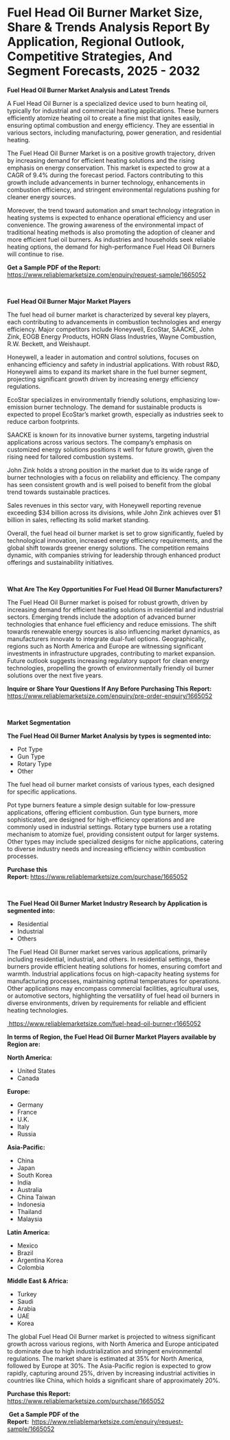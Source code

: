 <p><h1>Fuel Head Oil Burner Market Size, Share & Trends Analysis Report By Application, Regional Outlook, Competitive Strategies, And Segment Forecasts, 2025 - 2032</h1></p><p><strong>Fuel Head Oil Burner Market Analysis and Latest Trends</strong></p>
<p><p>A Fuel Head Oil Burner is a specialized device used to burn heating oil, typically for industrial and commercial heating applications. These burners efficiently atomize heating oil to create a fine mist that ignites easily, ensuring optimal combustion and energy efficiency. They are essential in various sectors, including manufacturing, power generation, and residential heating.</p><p>The Fuel Head Oil Burner Market is on a positive growth trajectory, driven by increasing demand for efficient heating solutions and the rising emphasis on energy conservation. This market is expected to grow at a CAGR of 9.4% during the forecast period. Factors contributing to this growth include advancements in burner technology, enhancements in combustion efficiency, and stringent environmental regulations pushing for cleaner energy sources. </p><p>Moreover, the trend toward automation and smart technology integration in heating systems is expected to enhance operational efficiency and user convenience. The growing awareness of the environmental impact of traditional heating methods is also promoting the adoption of cleaner and more efficient fuel oil burners. As industries and households seek reliable heating options, the demand for high-performance Fuel Head Oil Burners will continue to rise.</p></p>
<p><strong>Get a Sample PDF of the Report:&nbsp;</strong> <a href="https://www.reliablemarketsize.com/enquiry/request-sample/1665052?utm_campaign=2989&utm_medium=2&utm_source=Github&utm_content=ia&utm_term=18042025&utm_id=fuel-head-oil-burner">https://www.reliablemarketsize.com/enquiry/request-sample/1665052</a></p>
<p>&nbsp;</p>
<p><strong>Fuel Head Oil Burner Major Market Players</strong></p>
<p><p>The fuel head oil burner market is characterized by several key players, each contributing to advancements in combustion technologies and energy efficiency. Major competitors include Honeywell, EcoStar, SAACKE, John Zink, EOGB Energy Products, HORN Glass Industries, Wayne Combustion, R.W. Beckett, and Weishaupt.</p><p>Honeywell, a leader in automation and control solutions, focuses on enhancing efficiency and safety in industrial applications. With robust R&D, Honeywell aims to expand its market share in the fuel burner segment, projecting significant growth driven by increasing energy efficiency regulations.</p><p>EcoStar specializes in environmentally friendly solutions, emphasizing low-emission burner technology. The demand for sustainable products is expected to propel EcoStar’s market growth, especially as industries seek to reduce carbon footprints.</p><p>SAACKE is known for its innovative burner systems, targeting industrial applications across various sectors. The company’s emphasis on customized energy solutions positions it well for future growth, given the rising need for tailored combustion systems.</p><p>John Zink holds a strong position in the market due to its wide range of burner technologies with a focus on reliability and efficiency. The company has seen consistent growth and is well poised to benefit from the global trend towards sustainable practices.</p><p>Sales revenues in this sector vary, with Honeywell reporting revenue exceeding $34 billion across its divisions, while John Zink achieves over $1 billion in sales, reflecting its solid market standing.</p><p>Overall, the fuel head oil burner market is set to grow significantly, fueled by technological innovation, increased energy efficiency requirements, and the global shift towards greener energy solutions. The competition remains dynamic, with companies striving for leadership through enhanced product offerings and sustainability initiatives.</p></p>
<p>&nbsp;</p>
<p><strong>What Are The Key Opportunities For Fuel Head Oil Burner Manufacturers?</strong></p>
<p><p>The Fuel Head Oil Burner market is poised for robust growth, driven by increasing demand for efficient heating solutions in residential and industrial sectors. Emerging trends include the adoption of advanced burner technologies that enhance fuel efficiency and reduce emissions. The shift towards renewable energy sources is also influencing market dynamics, as manufacturers innovate to integrate dual-fuel options. Geographically, regions such as North America and Europe are witnessing significant investments in infrastructure upgrades, contributing to market expansion. Future outlook suggests increasing regulatory support for clean energy technologies, propelling the growth of environmentally friendly oil burner solutions over the next five years.</p></p>
<p><strong>Inquire or Share Your Questions If Any Before Purchasing This Report:</strong> <a href="https://www.reliablemarketsize.com/enquiry/pre-order-enquiry/1665052?utm_campaign=2989&utm_medium=2&utm_source=Github&utm_content=ia&utm_term=18042025&utm_id=fuel-head-oil-burner">https://www.reliablemarketsize.com/enquiry/pre-order-enquiry/1665052</a></p>
<p>&nbsp;</p>
<p><strong>Market Segmentation</strong></p>
<p><strong>The Fuel Head Oil Burner Market Analysis by types is segmented into:</strong></p>
<p><ul><li>Pot Type</li><li>Gun Type</li><li>Rotary Type</li><li>Other</li></ul></p>
<p><p>The fuel head oil burner market consists of various types, each designed for specific applications. </p><p>Pot type burners feature a simple design suitable for low-pressure applications, offering efficient combustion. Gun type burners, more sophisticated, are designed for high-efficiency operations and are commonly used in industrial settings. Rotary type burners use a rotating mechanism to atomize fuel, providing consistent output for larger systems. Other types may include specialized designs for niche applications, catering to diverse industry needs and increasing efficiency within combustion processes.</p></p>
<p><strong>Purchase this Report:&nbsp;</strong><a href="https://www.reliablemarketsize.com/purchase/1665052?utm_campaign=2989&utm_medium=2&utm_source=Github&utm_content=ia&utm_term=18042025&utm_id=fuel-head-oil-burner">https://www.reliablemarketsize.com/purchase/1665052</a></p>
<p>&nbsp;</p>
<p><strong>The Fuel Head Oil Burner Market Industry Research by Application is segmented into:</strong></p>
<p><ul><li>Residential</li><li>Industrial</li><li>Others</li></ul></p>
<p><p>The Fuel Head Oil Burner market serves various applications, primarily including residential, industrial, and others. In residential settings, these burners provide efficient heating solutions for homes, ensuring comfort and warmth. Industrial applications focus on high-capacity heating systems for manufacturing processes, maintaining optimal temperatures for operations. Other applications may encompass commercial facilities, agricultural uses, or automotive sectors, highlighting the versatility of fuel head oil burners in diverse environments, driven by requirements for reliable and efficient heating technologies.</p></p>
<p><a href="https://www.reliablemarketsize.com/fuel-head-oil-burner-r1665052?utm_campaign=2989&utm_medium=2&utm_source=Github&utm_content=ia&utm_term=18042025&utm_id=fuel-head-oil-burner">&nbsp;https://www.reliablemarketsize.com/fuel-head-oil-burner-r1665052</a></p>
<p><strong>In terms of Region, the Fuel Head Oil Burner Market Players available by Region are:</strong></p>
<p>
    <p> <strong> North America: </strong>
        <ul>
            <li>United States</li>
            <li>Canada</li>
        </ul>
        </p> 
    <p> <strong> Europe: </strong>
        <ul>
            <li>Germany</li>
            <li>France</li>
            <li>U.K.</li>
            <li>Italy</li>
            <li>Russia</li>
        </ul>
        </p> 
    <p> <strong> Asia-Pacific: </strong>
        <ul>
            <li>China</li>
            <li>Japan</li>
            <li>South Korea</li>
            <li>India</li>
            <li>Australia</li>
            <li>China Taiwan</li>
            <li>Indonesia</li>
            <li>Thailand</li>
            <li>Malaysia</li>
        </ul>
        </p> 
    <p> <strong> Latin America: </strong>
        <ul>
            <li>Mexico</li>
            <li>Brazil</li>
            <li>Argentina Korea</li>
            <li>Colombia</li>
        </ul>
        </p> 
    <p> <strong> Middle East & Africa: </strong>
        <ul>
            <li>Turkey</li>
            <li>Saudi</li>
            <li>Arabia</li>
            <li>UAE</li>
            <li>Korea</li>
        </ul>
    </p>
    </p>
<p><p>The global Fuel Head Oil Burner market is projected to witness significant growth across various regions, with North America and Europe anticipated to dominate due to high industrialization and stringent environmental regulations. The market share is estimated at 35% for North America, followed by Europe at 30%. The Asia-Pacific region is expected to grow rapidly, capturing around 25%, driven by increasing industrial activities in countries like China, which holds a significant share of approximately 20%.</p></p>
<p><strong>Purchase this Report: </strong><a href="https://www.reliablemarketsize.com/purchase/1665052?utm_campaign=2989&utm_medium=2&utm_source=Github&utm_content=ia&utm_term=18042025&utm_id=fuel-head-oil-burner">https://www.reliablemarketsize.com/purchase/1665052</a></p>
<p>&nbsp;<strong>Get a Sample PDF of the Report:&nbsp;&nbsp;</strong><a href="https://www.reliablemarketsize.com/enquiry/request-sample/1665052?utm_campaign=2989&utm_medium=2&utm_source=Github&utm_content=ia&utm_term=18042025&utm_id=fuel-head-oil-burner">https://www.reliablemarketsize.com/enquiry/request-sample/1665052</a></p>
<p><strong></strong></p>
<p><p></p><p></p><p></p></p>